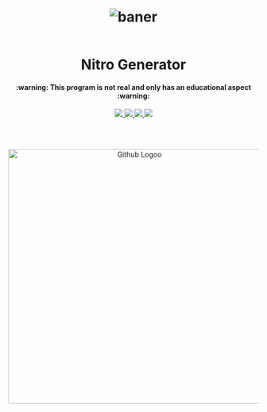 
<h1 align="center">

  ![baner](https://cdn.discordapp.com/attachments/690293292964773969/763404772719329330/crazybanner.png)
  <!--<img src="https://cdn.discordapp.com/attachments/690293292964773969/763393206565077023/eznitro.png" alt="Nitro Generator" width="350">-->
  <br>
  Nitro Generator
  <br>
</h1>

<h4 align="center">:warning: This program is not real and only has an educational aspect :warning:</h4>

<p align="center">
  <a href="#">
    <img src="https://img.shields.io/badge/Visual Studio-2017-50379b.svg?longCache=true&logo=VisualStudio&style=for-the-badge">
  </a>
  <a href="#">
    <img src="https://img.shields.io/badge/Language-Csharp 7.0-6bf15b.svg?longCache=true&style=for-the-badge">
  </a>
  <a href="https://github.com/CF-TM/Nitro-Generator/blob/main/LICENSE" target="_blank">
      <img src="https://img.shields.io/badge/licence-MIT-FFA726.svg?longCache=true&style=for-the-badge">
  </a> 
  <a href="https://discord.gg/QhxE9pwwuM" target="_blank">
    <img src="https://img.shields.io/badge/DISCORD-grey?style=for-the-badge&logo=discord&logoColor=white&labelColor=5662F6">
  </a>
</p>

<br><br>
<p align="center">
  <img src="https://cdn.discordapp.com/attachments/690293292964773969/763417980150480946/Untitled_Project.gif" width="512" title="Github Logoo">
</p>
<br>
